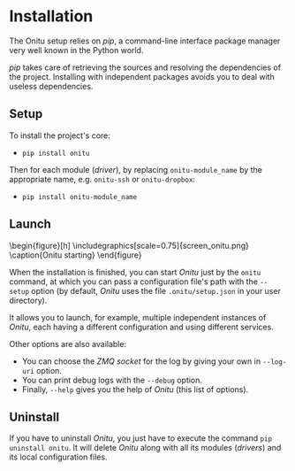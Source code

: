 # Installation

The Onitu setup relies on *pip*, a command-line interface package manager very well known in the Python world.

*pip* takes care of retrieving the sources and resolving the dependencies of the project. Installing with independent packages avoids you to deal with useless dependencies.

## Setup

To install the project's core:

* `pip install onitu`

Then for each module (*driver*), by replacing `onitu-module_name` by the appropriate name, e.g. `onitu-ssh` or `onitu-dropbox`:

* `pip install onitu-module_name`

## Launch

\begin{figure}[h]
\includegraphics[scale=0.75]{screen_onitu.png}
\caption{Onitu starting}
\end{figure}

When the installation is finished, you can start *Onitu* just by the `onitu` command, at which you can pass a configuration file's path with the `--setup` option (by default, *Onitu* uses the file `.onitu/setup.json` in your user directory).

It allows you to launch, for example, multiple independent instances of *Onitu*, each having a different configuration and using different services.

Other options are also available:

* You can choose the *ZMQ* *socket* for the log by giving your own in `--log-uri` option.
* You can print debug logs with the `--debug` option.
* Finally, `--help` gives you the help of *Onitu* (this list of options).

## Uninstall

If you have to uninstall *Onitu*, you just have to execute the command `pip uninstall onitu`. It will delete *Onitu* along with all its modules (*drivers*) and its local configuration files.
